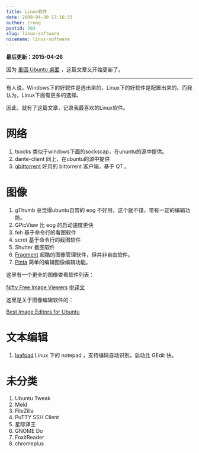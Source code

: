 ```yaml
---
title: Linux软件
date: 2009-04-30 17:16:53
author: zrong
postid: 703
slug: linux-software
nicename: linux-software
---
```


**最后更新：2015-04-26**

因为 [重回 Ubuntu 桌面][1] ，这篇文章又开始更新了。

----

有人说，Windows下的好软件是选出来的，Linux下的好软件是配置出来的。而我认为，Linux下面有更多的选择。  

因此，就有了这篇文章，记录我最喜欢的Linux软件。

# 网络

1. tsocks 类似于windows下面的sockscap，在ununtu的源中提供。
2. dante-client 同上，在ubuntu的源中提供
3. [qbittorrent][2] 好用的 bittorrent 客户端，基于 QT 。

# 图像

1. gThumb 总觉得ubuntu自带的 eog 不好用，这个就不错，带有一定的编辑功能。
2. GPicView 比 eog 的启动速度更快
3. feh 基于命令行的看图软件
4. scrot 基于命令行的截图软件
5. Shutter 截图软件
6. [Fragment][5] 超酷的图像管理软件，但并非自由软件。
7. [Pinta][6] 简单的编辑图像编辑功能。

这里有一个更全的图像查看软件列表：

[Nifty Free Image Viewers][3] [中译文][4]

这里是关于图像编辑软件的：

[Best Image Editors for Ubuntu][7]

# 文本编辑

1. [leafpad][8] Linux 下的 notepad ，支持编码自动识别，启动比 GEdit 快。

# 未分类

1.  Ubuntu Tweak
1.  Meld
1.  FileZilla
1.  PuTTY SSH Client
1.  星际译王
1.  GNOME Do
1.  FoxitReader
1. chromeplus

[1]:http://blog.zengrong.net/post/2262.html
[2]: http://qbittorrent.com
[3]: http://www.linuxlinks.com/article/20141018070111434/ImageViewers.html
[4]: http://linux.cn/article-4066-1.html
[5]: http://www.fragmentapp.info/
[6]: http://pinta-project.com/
[7]: http://www.junauza.com/2012/09/best-image-editors-for-ubuntu.html
[8]: http://www.linuxalt.com/linux-software/leafpad.html
